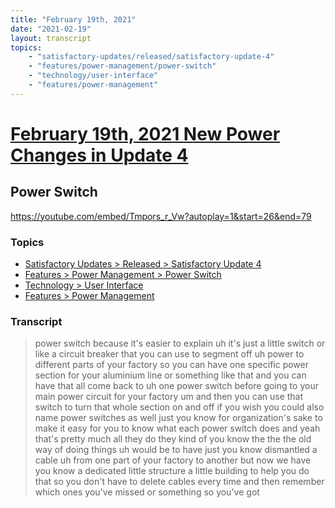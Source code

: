 ```yaml
---
title: "February 19th, 2021"
date: "2021-02-19"
layout: transcript
topics: 
    - "satisfactory-updates/released/satisfactory-update-4"
    - "features/power-management/power-switch"
    - "technology/user-interface"
    - "features/power-management"
---
```

# [February 19th, 2021 New Power Changes in Update 4](../2021-02-19.md)
## Power Switch
https://youtube.com/embed/Tmpors_r_Vw?autoplay=1&start=26&end=79
### Topics
* [Satisfactory Updates > Released > Satisfactory Update 4](../topics/satisfactory-updates/released/satisfactory-update-4.md)
* [Features > Power Management > Power Switch](../topics/features/power-management/power-switch.md)
* [Technology > User Interface](../topics/technology/user-interface.md)
* [Features > Power Management](../topics/features/power-management.md)

### Transcript

> power switch because it's easier to
> explain
> uh it's just a little switch or like a
> circuit breaker that you can use
> to segment off uh power to different
> parts of your factory
> so you can have one specific power
> section for your
> aluminium line or something like that
> and you can have that all come back to
> uh one power switch before going to your
> main
> power circuit for your factory um and
> then you can use that switch to turn
> that whole section on and off if you
> wish you could also name power switches
> as well just you know for organization's
> sake to make it easy
> for you to know what each power switch
> does and yeah that's pretty much all
> they do they kind of
> you know the the the old way of doing
> things uh would be to have just you know
> dismantled a cable uh from one part of
> your factory to another
> but now we have you know a dedicated
> little structure a little building
> to help you do that so you don't have to
> delete cables
> every time and then remember which ones
> you've missed or something so you've got
